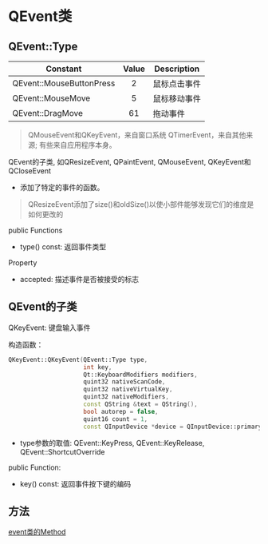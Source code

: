 # QEvent类

## QEvent::Type

|Constant|Value|Description|
|--|:--:|--|
|QEvent::MouseButtonPress|2|鼠标点击事件|
|QEvent::MouseMove|5|鼠标移动事件|
|QEvent::DragMove|61|拖动事件|

> QMouseEvent和QKeyEvent，来自窗口系统
> QTimerEvent，来自其他来源;
> 有些来自应用程序本身。

QEvent的子类, 如QResizeEvent, QPaintEvent, QMouseEvent, QKeyEvent和QCloseEvent

- 添加了特定的事件的函数。
  
> QResizeEvent添加了size()和oldSize()以使小部件能够发现它们的维度是如何更改的

public Functions

- type() const: 返回事件类型

Property

- accepted: 描述事件是否被接受的标志

## QEvent的子类

QKeyEvent: 键盘输入事件

构造函数：

```c++
QKeyEvent::QKeyEvent(QEvent::Type type, 
                     int key, 
                     Qt::KeyboardModifiers modifiers,
                     quint32 nativeScanCode, 
                     quint32 nativeVirtualKey, 
                     quint32 nativeModifiers, 
                     const QString &text = QString(), 
                     bool autorep = false, 
                     quint16 count = 1, 
                     const QInputDevice *device = QInputDevice::primaryKeyboard())
```

- type参数的取值: QEvent::KeyPress, QEvent::KeyRelease, QEvent::ShortcutOverride

public Function:

- key() const: 返回事件按下键的编码

## 方法

[event类的Method](Qt_Event_Class_Method.md)